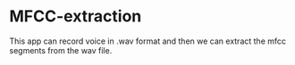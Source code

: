 # MFCC-extraction
This app can record voice in .wav format and then we can extract the mfcc segments from the wav file.
